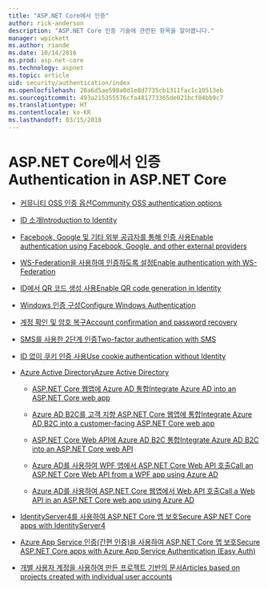 ```yaml
---
title: "ASP.NET Core에서 인증"
author: rick-anderson
description: "ASP.NET Core 인증 기술에 관련된 항목을 알아봅니다."
manager: wpickett
ms.author: riande
ms.date: 10/14/2016
ms.prod: asp.net-core
ms.technology: aspnet
ms.topic: article
uid: security/authentication/index
ms.openlocfilehash: 20a6d5ae598a0d1e8d7735cb1311fac1c10513eb
ms.sourcegitcommit: 493a215355576cfa481773365de021bcf04bb9c7
ms.translationtype: HT
ms.contentlocale: ko-KR
ms.lasthandoff: 03/15/2018
---
```

# <a name="authentication-in-aspnet-core"></a><span data-ttu-id="2f524-103">ASP.NET Core에서 인증</span><span class="sxs-lookup"><span data-stu-id="2f524-103">Authentication in ASP.NET Core</span></span>

* [<span data-ttu-id="2f524-104">커뮤니티 OSS 인증 옵션</span><span class="sxs-lookup"><span data-stu-id="2f524-104">Community OSS authentication options</span></span>](xref:security/authentication/community)

* [<span data-ttu-id="2f524-105">ID 소개</span><span class="sxs-lookup"><span data-stu-id="2f524-105">Introduction to Identity</span></span>](xref:security/authentication/identity)

* [<span data-ttu-id="2f524-106">Facebook, Google 및 기타 외부 공급자를 통해 인증 사용</span><span class="sxs-lookup"><span data-stu-id="2f524-106">Enable authentication using Facebook, Google, and other external providers</span></span>](xref:security/authentication/social/index)

* [<span data-ttu-id="2f524-107">WS-Federation을 사용하여 인증하도록 설정</span><span class="sxs-lookup"><span data-stu-id="2f524-107">Enable authentication with WS-Federation</span></span>](xref:security/authentication/ws-federation)

* [<span data-ttu-id="2f524-108">ID에서 QR 코드 생성 사용</span><span class="sxs-lookup"><span data-stu-id="2f524-108">Enable QR code generation in Identity</span></span>](xref:security/authentication/identity-enable-qrcodes)

* [<span data-ttu-id="2f524-109">Windows 인증 구성</span><span class="sxs-lookup"><span data-stu-id="2f524-109">Configure Windows Authentication</span></span>](xref:security/authentication/windowsauth)

* [<span data-ttu-id="2f524-110">계정 확인 및 암호 복구</span><span class="sxs-lookup"><span data-stu-id="2f524-110">Account confirmation and password recovery</span></span>](xref:security/authentication/accconfirm)

* [<span data-ttu-id="2f524-111">SMS를 사용한 2단계 인증</span><span class="sxs-lookup"><span data-stu-id="2f524-111">Two-factor authentication with SMS</span></span>](xref:security/authentication/2fa)

* [<span data-ttu-id="2f524-112">ID 없이 쿠키 인증 사용</span><span class="sxs-lookup"><span data-stu-id="2f524-112">Use cookie authentication without Identity</span></span>](xref:security/authentication/cookie)

* [<span data-ttu-id="2f524-113">Azure Active Directory</span><span class="sxs-lookup"><span data-stu-id="2f524-113">Azure Active Directory</span></span>](xref:security/authentication/azure-active-directory/index)

  * [<span data-ttu-id="2f524-114">ASP.NET Core 웹앱에 Azure AD 통합</span><span class="sxs-lookup"><span data-stu-id="2f524-114">Integrate Azure AD into an ASP.NET Core web app</span></span>](https://azure.microsoft.com/documentation/samples/active-directory-dotnet-webapp-openidconnect-aspnetcore/)

  * [<span data-ttu-id="2f524-115">Azure AD B2C를 고객 지향 ASP.NET Core 웹앱에 통합</span><span class="sxs-lookup"><span data-stu-id="2f524-115">Integrate Azure AD B2C into a customer-facing ASP.NET Core web app</span></span>](xref:security/authentication/azure-ad-b2c)

  * [<span data-ttu-id="2f524-116">ASP.NET Core Web API에 Azure AD B2C 통합</span><span class="sxs-lookup"><span data-stu-id="2f524-116">Integrate Azure AD B2C into an ASP.NET Core web API</span></span>](xref:security/authentication/azure-ad-b2c-webapi)

  * [<span data-ttu-id="2f524-117">Azure AD를 사용하여 WPF 앱에서 ASP.NET Core Web API 호출</span><span class="sxs-lookup"><span data-stu-id="2f524-117">Call an ASP.NET Core Web API from a WPF app using Azure AD</span></span>](https://azure.microsoft.com/documentation/samples/active-directory-dotnet-native-aspnetcore/)

  * [<span data-ttu-id="2f524-118">Azure AD를 사용하여 ASP.NET Core 웹앱에서 Web API 호출</span><span class="sxs-lookup"><span data-stu-id="2f524-118">Call a Web API in an ASP.NET Core web app using Azure AD</span></span>](https://azure.microsoft.com/documentation/samples/active-directory-dotnet-webapp-webapi-openidconnect-aspnetcore/)

* [<span data-ttu-id="2f524-119">IdentityServer4를 사용하여 ASP.NET Core 앱 보호</span><span class="sxs-lookup"><span data-stu-id="2f524-119">Secure ASP.NET Core apps with IdentityServer4</span></span>](http://docs.identityserver.io/en/release/)

* [<span data-ttu-id="2f524-120">Azure App Service 인증(간편 인증)을 사용하여 ASP.NET Core 앱 보호</span><span class="sxs-lookup"><span data-stu-id="2f524-120">Secure ASP.NET Core apps with Azure App Service Authentication (Easy Auth)</span></span>](/azure/app-service/app-service-authentication-overview)

* [<span data-ttu-id="2f524-121">개별 사용자 계정을 사용하여 만든 프로젝트 기반의 문서</span><span class="sxs-lookup"><span data-stu-id="2f524-121">Articles based on projects created with individual user accounts</span></span>](xref:security/authentication/individual)
